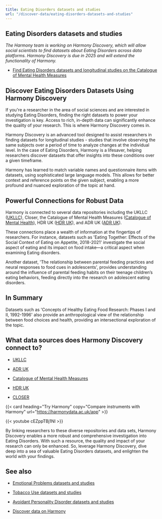 ```yaml
---
title: Eating Disorders datasets and studies
url: "/discover-data/eating-disorders-datasets-and-studies"
---
```


## Eating Disorders datasets and studies

*The Harmony team is working on Harmony Discovery, which will allow social scientists to find datasets about Eating Disorders across data platforms. Harmony Discovery is due in 2025 and will extend the functionality of Harmony.*

* [Find Eating Disorders datasets and longitudinal studies on the Catalogue of Mental Health Measures](https://www.cataloguementalhealth.ac.uk/?content=search&query=Topic:eating+disorders)

## Discover Eating Disorders Datasets Using Harmony Discovery

If you're a researcher in the area of social sciences and are interested in studying Eating Disorders, finding the right datasets to power your investigation is key. Access to rich, in-depth data can significantly enhance the quality of your research. This is where Harmony Discovery comes in.

Harmony Discovery is an advanced tool designed to assist researchers in finding datasets for longitudinal studies - studies that involve observing the same subjects over a period of time to analyze changes at the individual level. In the case of Eating Disorders, Harmony is a lifesaver, helping researchers discover datasets that offer insights into these conditions over a given timeframe.

Harmony has learned to match variable names and questionnaire items with datasets, using sophisticated large language models. This allows for better context and reference points on the given subject, enabling a more profound and nuanced exploration of the topic at hand.

## Powerful Connections for Robust Data

Harmony is connected to several data repositories including the UKLLC ([UKLLC](https://explore.ukllc.ac.uk)), Closer, the Catalogue of Mental Health Measures ([Catalogue of Mental Health](https://www.cataloguementalhealth.ac.uk/)), HDR UK ([HDR UK](https://www.hdruk.ac.uk/)), and ADR UK ([ADR UK](https://www.adruk.org/)). 

These connections place a wealth of information at the fingertips of researchers. For instance, datasets such as 'Eating Together: Effects of the Social Context of Eating on Appetite, 2018-2021' investigate the social aspect of eating and its impact on food intake—a critical aspect when examining Eating disorders.

Another dataset, 'The relationship between parental feeding practices and neural responses to food cues in adolescents', provides understanding around the influence of parental feeding habits on their teenage children’s eating behaviors, feeding directly into the research on adolescent eating disorders.

## In Summary

Datasets such as 'Concepts of Healthy Eating Food Research: Phases I and II, 1992-1996' also provide an anthropological view of the relationship between food choices and health, providing an intersectional exploration of the topic.


## What data sources does Harmony Discovery connect to?

* [UKLLC](https://explore.ukllc.ac.uk)

* [ADR UK](https://www.adruk.org/data-access/data-catalogue/)

* [Catalogue of Mental Health Measures](https://www.cataloguementalhealth.ac.uk/)

* [HDR UK](https://www.healthdatagateway.org/)

* [CLOSER](https://closer.ac.uk/)

{{< card heading="Try Harmony" copy="Compare instruments with Harmony" url="https://harmonydata.ac.uk/app" >}}

{{< youtube cEZppTBj1NI >}}


By linking researchers to these diverse repositories and data sets, Harmony Discovery enables a more robust and comprehensive investigation into Eating Disorders. With such a resource, the quality and impact of your research can only be enhanced. So, leverage Harmony Discovery, dive deep into a sea of valuable Eating Disorders datasets, and enlighten the world with your findings.

## See also

* [Emotional Problems datasets and studies](/discover-data/emotional-problems-datasets-and-studies)

* [Tobacco Use datasets and studies](/discover-data/tobacco-use-datasets-and-studies)

* [Avoidant Personality Disorder datasets and studies](/discover-data/avoidant-personality-disorder-datasets-and-studies)

* [Discover data on Harmony](/discover-data/)